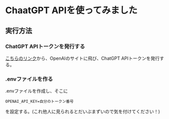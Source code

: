 # ChaatGPT APIを使ってみました
## 実行方法
### ChatGPT APIトークンを発行する
[こちらのリンク](https://platform.openai.com/docs/api-reference/introduction)から、OpenAIのサイトに飛び、ChatGPT APIトークンを発行する。
### .envファイルを作る
.envファイルを作成し、そこに
```
OPENAI_API_KEY=自分のトークン番号
```
を設定する。(これ他人に見られるとだいぶまずいので気を付けてください！)
